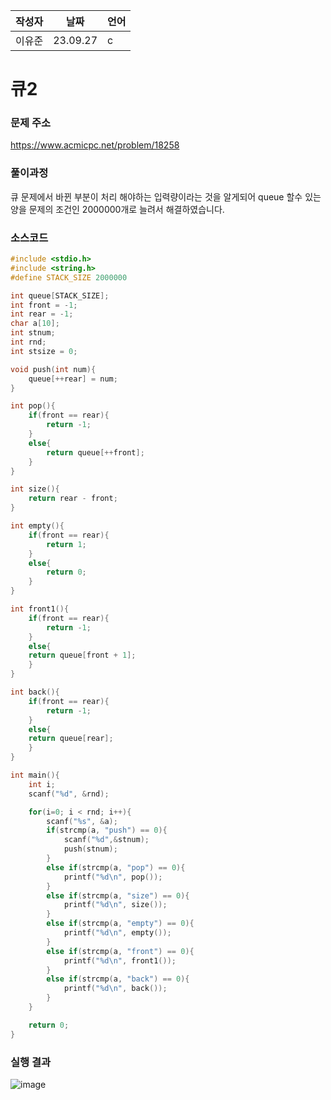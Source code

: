 | 작성자  |   날짜   | 언어    |
| ------- | --------- | ------- |
| 이유준  | 23.09.27  | c  |

# 큐2

###  문제 주소

https://www.acmicpc.net/problem/18258

### 풀이과정

큐 문제에서 바뀐 부분이 처리 해야하는 입력량이라는 것을 알게되어 queue 할수 있는 양을 문제의 조건인 2000000개로 늘려서 해결하였습니다.

### 소스코드
```c
#include <stdio.h>
#include <string.h>
#define STACK_SIZE 2000000

int queue[STACK_SIZE];
int front = -1;
int rear = -1;
char a[10];
int stnum;
int rnd;
int stsize = 0;

void push(int num){
    queue[++rear] = num;
}

int pop(){
    if(front == rear){
        return -1;
    }
    else{
        return queue[++front];
    }    
}

int size(){
    return rear - front;
}

int empty(){
    if(front == rear){
        return 1;
    }
    else{
        return 0;
    }
}

int front1(){
    if(front == rear){
        return -1;
    }
    else{
    return queue[front + 1];
    }
}

int back(){
    if(front == rear){
        return -1;
    }
    else{    
    return queue[rear];
    }
}

int main(){
    int i;
    scanf("%d", &rnd);

    for(i=0; i < rnd; i++){
        scanf("%s", &a);
        if(strcmp(a, "push") == 0){
            scanf("%d",&stnum);
            push(stnum);
        }
        else if(strcmp(a, "pop") == 0){
            printf("%d\n", pop());
        }
        else if(strcmp(a, "size") == 0){
            printf("%d\n", size());
        }
        else if(strcmp(a, "empty") == 0){
            printf("%d\n", empty());
        }
        else if(strcmp(a, "front") == 0){
            printf("%d\n", front1());    
        }
        else if(strcmp(a, "back") == 0){
            printf("%d\n", back());
        }        
    }

    return 0;
}
```

### 실행 결과

![image](https://github.com/gnbhub/20232_C_Algorithm/assets/77258639/df3bd911-7715-44f9-a28e-8c1aae4829ca)
